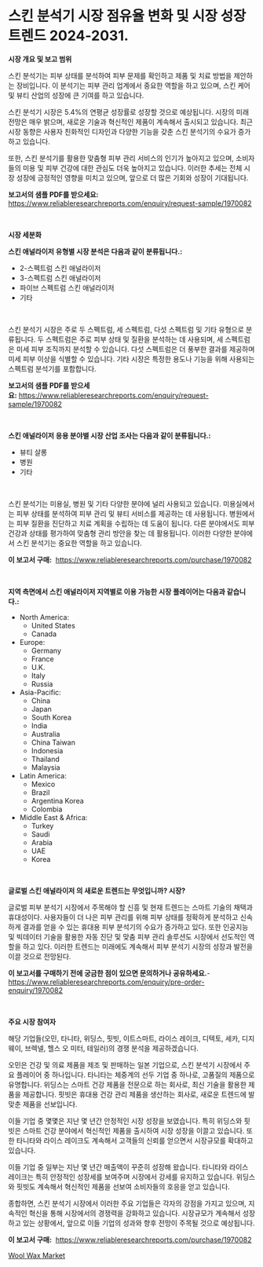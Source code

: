 <p><h1>스킨 분석기 시장 점유율 변화 및 시장 성장 트렌드 2024-2031.</h1></p><p><strong>시장 개요 및 보고 범위</strong></p>
<p><p>스킨 분석기는 피부 상태를 분석하여 피부 문제를 확인하고 제품 및 치료 방법을 제안하는 장비입니다. 이 분석기는 피부 관리 업계에서 중요한 역할을 하고 있으며, 스킨 케어 및 뷰티 산업의 성장에 큰 기여를 하고 있습니다.</p><p>스킨 분석기 시장은 5.4%의 연평균 성장률로 성장할 것으로 예상됩니다. 시장의 미래 전망은 매우 밝으며, 새로운 기술과 혁신적인 제품이 계속해서 출시되고 있습니다. 최근 시장 동향은 사용자 친화적인 디자인과 다양한 기능을 갖춘 스킨 분석기의 수요가 증가하고 있습니다.</p><p>또한, 스킨 분석기를 활용한 맞춤형 피부 관리 서비스의 인기가 높아지고 있으며, 소비자들의 미용 및 피부 건강에 대한 관심도 더욱 높아지고 있습니다. 이러한 추세는 전체 시장 성장에 긍정적인 영향을 미치고 있으며, 앞으로 더 많은 기회와 성장이 기대됩니다.</p></p>
<p><strong>보고서의 샘플 PDF를 받으세요:</strong> <a href="https://www.reliableresearchreports.com/enquiry/request-sample/1970082">https://www.reliableresearchreports.com/enquiry/request-sample/1970082</a></p>
<p>&nbsp;</p>
<p><strong>시장 세분화</strong></p>
<p><strong>스킨 애널라이저 유형별 시장 분석은 다음과 같이 분류됩니다.:</strong></p>
<p><ul><li>2-스펙트럼 스킨 애널라이저</li><li>3-스펙트럼 스킨 애널라이저</li><li>파이브 스펙트럼 스킨 애널라이저</li><li>기타</li></ul></p>
<p>&nbsp;</p>
<p><p>스킨 분석기 시장은 주로 두 스펙트럼, 세 스펙트럼, 다섯 스펙트럼 및 기타 유형으로 분류됩니다. 두 스펙트럼은 주로 피부 상태 및 질환을 분석하는 데 사용되며, 세 스펙트럼은 미세 피부 조직까지 분석할 수 있습니다. 다섯 스펙트럼은 더 풍부한 결과를 제공하며 미세 피부 이상을 식별할 수 있습니다. 기타 시장은 특정한 용도나 기능을 위해 사용되는 스펙트럼 분석기를 포함합니다.</p></p>
<p><strong>보고서의 샘플 PDF를 받으세요:</strong>&nbsp;<a href="https://www.reliableresearchreports.com/enquiry/request-sample/1970082">https://www.reliableresearchreports.com/enquiry/request-sample/1970082</a></p>
<p>&nbsp;</p>
<p><strong> 스킨 애널라이저 응용 분야별 시장 산업 조사는 다음과 같이 분류됩니다.:</strong></p>
<p><ul><li>뷰티 살롱</li><li>병원</li><li>기타</li></ul></p>
<p>&nbsp;</p>
<p><p>스킨 분석기는 미용실, 병원 및 기타 다양한 분야에 널리 사용되고 있습니다. 미용실에서는 피부 상태를 분석하여 피부 관리 및 뷰티 서비스를 제공하는 데 사용됩니다. 병원에서는 피부 질환을 진단하고 치료 계획을 수립하는 데 도움이 됩니다. 다른 분야에서도 피부 건강과 상태를 평가하여 맞춤형 관리 방안을 찾는 데 활용됩니다. 이러한 다양한 분야에서 스킨 분석기는 중요한 역할을 하고 있습니다.</p></p>
<p><strong>이 보고서 구매:</strong>&nbsp; <a href="https://www.reliableresearchreports.com/purchase/1970082">https://www.reliableresearchreports.com/purchase/1970082</a></p>
<p>&nbsp;</p>
<p><strong>지역 측면에서 스킨 애널라이저 지역별로 이용 가능한 시장 플레이어는 다음과 같습니다.:</strong></p>
<p><ul>
    <li>
        North America:
        <ul>
            <li>United States</li>
            <li>Canada</li>
        </ul>
    </li>
    <li>
        Europe:
        <ul>
            <li>Germany</li>
            <li>France</li>
            <li>U.K.</li>
            <li>Italy</li>
            <li>Russia</li>
        </ul>
    </li>
    <li>
        Asia-Pacific:
        <ul>
            <li>China</li>
            <li>Japan</li>
            <li>South Korea</li>
            <li>India</li>
            <li>Australia</li>
            <li>China Taiwan</li>
            <li>Indonesia</li>
            <li>Thailand</li>
            <li>Malaysia</li>
        </ul>
    </li>
    <li>
        Latin America:
        <ul>
            <li>Mexico</li>
            <li>Brazil</li>
            <li>Argentina Korea</li>
            <li>Colombia</li>
        </ul>
    </li>
    <li>
        Middle East & Africa:
        <ul>
            <li>Turkey</li>
            <li>Saudi</li>
            <li>Arabia</li>
            <li>UAE</li>
            <li>Korea</li>
        </ul>
    </li>
    </ul></p>
<p>&nbsp;</p>
<p><strong>글로벌 스킨 애널라이저 의 새로운 트렌드는 무엇입니까? 시장?</strong></p>
<p><p>글로벌 피부 분석기 시장에서 주목해야 할 신흥 및 현재 트렌드는 스마트 기술의 채택과 휴대성이다. 사용자들이 더 나은 피부 관리를 위해 피부 상태를 정확하게 분석하고 신속하게 결과를 얻을 수 있는 휴대용 피부 분석기의 수요가 증가하고 있다. 또한 인공지능 및 빅데이터 기술을 활용한 자동 진단 및 맞춤 피부 관리 솔루션도 시장에서 선도적인 역할을 하고 있다. 이러한 트렌드는 미래에도 계속해서 피부 분석기 시장의 성장과 발전을 이끌 것으로 전망된다.</p></p>
<p><strong>이 보고서를 구매하기 전에 궁금한 점이 있으면 문의하거나 공유하세요.</strong>- <a href="https://www.reliableresearchreports.com/enquiry/pre-order-enquiry/1970082">https://www.reliableresearchreports.com/enquiry/pre-order-enquiry/1970082</a></p>
<p>&nbsp;</p>
<p><strong>주요 시장 참여자</strong></p>
<p><p>해당 기업들(오민, 타니타, 위딩스, 핏빗, 이트스마트, 라이스 레이크, 디텍토, 세카, 디지웨이, 브렉넬, 헬스 오 미터, 테일러)의 경쟁 분석을 제공하겠습니다. </p><p>오민은 건강 및 의료 제품을 제조 및 판매하는 일본 기업으로, 스킨 분석기 시장에서 주요 플레이어 중 하나입니다. 타니타는 체중계의 선두 기업 중 하나로, 고품질의 제품으로 유명합니다. 위딩스는 스마트 건강 제품을 전문으로 하는 회사로, 최신 기술을 활용한 제품을 제공합니다. 핏빗은 휴대용 건강 관리 제품을 생산하는 회사로, 새로운 트렌드에 발맞춘 제품을 선보입니다.</p><p>이들 기업 중 몇몇은 지난 몇 년간 안정적인 시장 성장을 보였습니다. 특히 위딩스와 핏빗은 스마트 건강 분야에서 혁신적인 제품을 출시하여 시장 성장을 이끌고 있습니다. 또한 타니타와 라이스 레이크도 계속해서 고객들의 신뢰를 얻으면서 시장규모를 확대하고 있습니다.</p><p>이들 기업 중 일부는 지난 몇 년간 매출액이 꾸준히 성장해 왔습니다. 타니타와 라이스 레이크는 특히 안정적인 성장세를 보여주며 시장에서 강세를 유지하고 있습니다. 위딩스와 핏빗도 계속해서 혁신적인 제품을 선보여 소비자들의 호응을 얻고 있습니다. </p><p>종합하면, 스킨 분석기 시장에서 이러한 주요 기업들은 각자의 강점을 가지고 있으며, 지속적인 혁신을 통해 시장에서의 경쟁력을 강화하고 있습니다. 시장규모가 계속해서 성장하고 있는 상황에서, 앞으로 이들 기업의 성과와 향후 전망이 주목될 것으로 예상됩니다.</p></p>
<p><strong>이 보고서 구매:</strong>&nbsp;&nbsp;<a href="https://www.reliableresearchreports.com/purchase/1970082">https://www.reliableresearchreports.com/purchase/1970082</a></p>
<p><p><a href="https://invited-way-688.notion.site/Wool-Wax-Market-Furnish-Information-about-Market-Size-Market-Share-Market-Dynamics-and-Projection-b443a750a78841bc8ef2ba499035a96a">Wool Wax Market</a></p></p>
